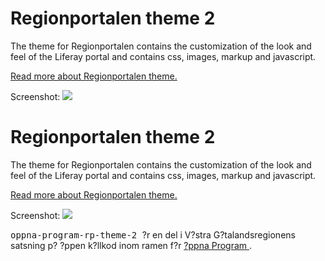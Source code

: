 
<td id="wikicontent" class="psdescription">
  <h1>
    <a name="Regionportalen_theme_2">
    </a>
    Regionportalen theme 2
    <a href="#Regionportalen_theme_2" class="section_anchor">
    </a>
  </h1>
  <p>
    The theme for Regionportalen contains the customization of the look and feel of the Liferay portal and contains css, images, markup and javascript. 
  </p>
  <p>
    <a href="https://github.com/Vastra-Gotalandsregionen/oppna-program-vgr-rp-theme/wiki/ThemeOverview" rel="nofollow">
      Read more about Regionportalen theme.
    </a>
  </p>
  <p>
    Screenshot: 
    <img src="https://github.com/Vastra-Gotalandsregionen/oppna-program-rp-theme-2/wiki/tema2.PNG"/>
  </p>
</td>

<td id="wikicontent" class="psdescription">
  <h1>
    <a name="Regionportalen_theme_2">
    </a>
    Regionportalen theme 2
    <a href="#Regionportalen_theme_2" class="section_anchor">
    </a>
  </h1>
  <p>
    The theme for Regionportalen contains the customization of the look and feel of the Liferay portal and contains css, images, markup and javascript. 
  </p>
  <p>
    <a href="https://github.com/Vastra-Gotalandsregionen/oppna-program-vgr-rp-theme/wiki/ThemeOverview" rel="nofollow">
      Read more about Regionportalen theme.
    </a>
  </p>
  <p>
    Screenshot: 
    <img src="https://github.com/Vastra-Gotalandsregionen/oppna-program-rp-theme-2/wiki/tema2.PNG"/>
  </p>
</td>

  <p>
    <tt>
      oppna-program-rp-theme-2
    </tt>
     ?r en del i V?stra G?talandsregionens satsning p? ?ppen k?llkod inom ramen f?r 
    <a href="https://github.com/Vastra-Gotalandsregionen//oppna-program">
      ?ppna Program
    </a>
    . 
  </p>